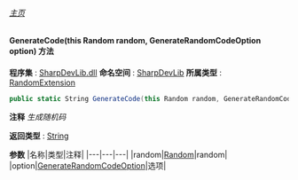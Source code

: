 ###### [主页](./Index.md "主页")
#### GenerateCode(this Random random, GenerateRandomCodeOption option) 方法
**程序集** : [SharpDevLib.dll](./SharpDevLib.assembly.md "SharpDevLib.dll")
**命名空间** : [SharpDevLib](./SharpDevLib.namespace.md "SharpDevLib")
**所属类型** : [RandomExtension](./SharpDevLib.RandomExtension.md "RandomExtension")
``` csharp
public static String GenerateCode(this Random random, GenerateRandomCodeOption option)
```
**注释**
*生成随机码*

**返回类型** : [String](https://learn.microsoft.com/en-us/dotnet/api/system.string "String")

**参数**
|名称|类型|注释|
|---|---|---|
|random|[Random](https://learn.microsoft.com/en-us/dotnet/api/system.random "Random")|random|
|option|[GenerateRandomCodeOption](./SharpDevLib.GenerateRandomCodeOption.md "GenerateRandomCodeOption")|选项|

